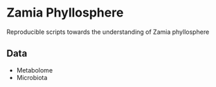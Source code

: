 # Zamia Phyllosphere
Reproducible scripts towards the understanding of Zamia phyllosphere
  
## Data
* Metabolome
* Microbiota

